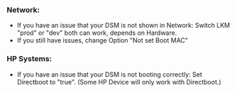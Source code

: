 ### Network:
  + If you have an issue that your DSM is not shown in Network: Switch LKM "prod" or "dev" both can work, depends on Hardware.
  + If you still have issues, change Option "Not set Boot MAC"

### HP Systems:
  + If you have an issue that your DSM is not booting correctly: Set Directboot to "true". (Some HP Device will only work with Directboot.)
